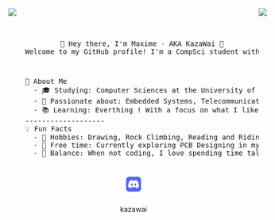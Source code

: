 <div align="center" width=100% padding=0 margin=0 justify=center>
<div style="width: 100%; margin: 0; display: flex; flex-direction: row">
  <div style="width: 100%; margin: 0; display: flex; flex-direction: column">
  <img src="https://readme-typing-svg.demolab.com/?font=Inconsolata&weight=500&size=50&duration=4000&pause=300&color=A7A459&center=true&vCenter=true&multiline=true&repeat=false&random=false&width=1300&height=140&lines=Hello+hello;I%27m+Maxime+-+AKA+KazaWai+%E2%9C%A9" width=70%/>
  <br> <br>
  <pre margin=0 padding=0 padding-bottom=0px>
    🌟 Hey there, I'm Maxime - AKA KazaWai 👋
    Welcome to my GitHub profile! I'm a CompSci student with a passion for embedded systems, telecommunication technologies, and space technologies. I love to learn and experiment with new technologies and concepts.
  </pre>
  <pre align=left margin=0 padding=0 padding-bottom=0px>
    🚀 About Me
      - 🎓 Studying: Computer Sciences at the University of Mons, Belgium & University of Vaasa, Finland
      - 🎯 Passionate about: Embedded Systems, Telecommunication technologies and protocols, and space technologies !
      - 📚 Learning: Everthing ! With a focus on what I like of course 👨‍🚀
    -------------------
    💡 Fun Facts
      - 🌱 Hobbies: Drawing, Rock Climbing, Reading and Riding my bikes.
      - 🧩 Free time: Currently exploring PCB Designing in my free time.
      - 🧘 Balance: When not coding, I love spending time talking with my friends all over the world and drawing along.
  </pre>
  </div>
  <img src="assets/fbk.png" align="right" width=30% style="object-fit: cover;"/>
  </div>
  <div display=flex width=100% align=center justify=center gap=20px>
    <img src="assets/discord.webp" width=50px/>
    <p>kazawai</p>
  </div>
</div>